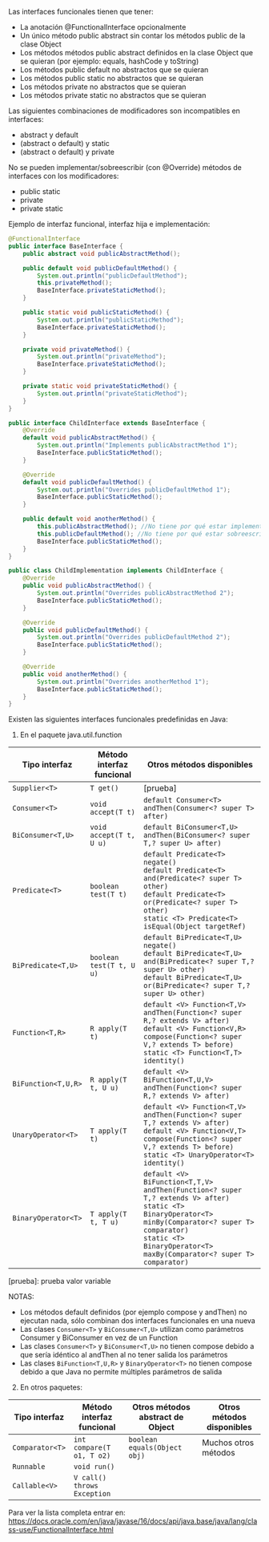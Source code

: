 Las interfaces funcionales tienen que tener:
- La anotación @FunctionalInterface opcionalmente
- Un único método public abstract sin contar los métodos public de la clase Object
- Los métodos métodos public abstract definidos en la clase Object que se quieran (por ejemplo: equals, hashCode y toString)
- Los métodos public default no abstractos que se quieran
- Los métodos public static no abstractos que se quieran
- Los métodos private no abstractos que se quieran
- Los métodos private static no abstractos que se quieran

Las siguientes combinaciones de modificadores son incompatibles en interfaces:
- abstract y default
- (abstract o default) y static
- (abstract o default) y private

No se pueden implementar/sobreescribir (con @Override) métodos de interfaces con los modificadores:
- public static
- private
- private static

Ejemplo de interfaz funcional, interfaz hija e implementación:

```java
@FunctionalInterface
public interface BaseInterface {
    public abstract void publicAbstractMethod();

    public default void publicDefaultMethod() {
        System.out.println("publicDefaultMethod");
        this.privateMethod();
        BaseInterface.privateStaticMethod();
    }

    public static void publicStaticMethod() {
        System.out.println("publicStaticMethod");
        BaseInterface.privateStaticMethod();
    }

    private void privateMethod() {
        System.out.println("privateMethod");
        BaseInterface.privateStaticMethod();
    }

    private static void privateStaticMethod() {
        System.out.println("privateStaticMethod");
    }
}

public interface ChildInterface extends BaseInterface {
    @Override
    default void publicAbstractMethod() {
        System.out.println("Implements publicAbstractMethod 1");
        BaseInterface.publicStaticMethod();
    }

    @Override
    default void publicDefaultMethod() {
        System.out.println("Overrides publicDefaultMethod 1");
        BaseInterface.publicStaticMethod();
    }

    public default void anotherMethod() {
        this.publicAbstractMethod(); //No tiene por qué estar implementado para ser llamado
        this.publicDefaultMethod(); //No tiene por qué estar sobreescrito para ser llamado
        BaseInterface.publicStaticMethod();
    }
}

public class ChildImplementation implements ChildInterface {
    @Override
    public void publicAbstractMethod() {
        System.out.println("Overrides publicAbstractMethod 2");
        BaseInterface.publicStaticMethod();
    }

    @Override
    public void publicDefaultMethod() {
        System.out.println("Overrides publicDefaultMethod 2");
        BaseInterface.publicStaticMethod();
    }

    @Override
    public void anotherMethod() {
        System.out.println("Overrides anotherMethod 1");
        BaseInterface.publicStaticMethod();
    }
}
```

Existen las siguientes interfaces funcionales predefinidas en Java:

1) En el paquete java.util.function

| Tipo interfaz       | Método interfaz funcional | Otros métodos disponibles                                                      |
|---------------------|---------------------------|--------------------------------------------------------------------------------|
| `Supplier<T>`       | `T get()`                 | [prueba]                                                                               |
| `Consumer<T>`       | `void accept(T t)`        | `default Consumer<T> andThen(Consumer<? super T> after)`                       |
| `BiConsumer<T,U>`   | `void accept(T t, U u)`   | `default BiConsumer<T,U> andThen(BiConsumer<? super T,? super U> after)`       |
| `Predicate<T>`      | `boolean test(T t)`       | `default Predicate<T> negate()` <br/> `default Predicate<T> and(Predicate<? super T> other)` <br/> `default Predicate<T> or(Predicate<? super T> other)` <br/> `static <T> Predicate<T> isEqual(Object targetRef)`                                                                                                         |
| `BiPredicate<T,U>`  | `boolean test(T t, U u)`  | `default BiPredicate<T,U> negate()` <br/> `default BiPredicate<T,U> and(BiPredicate<? super T,? super U> other)` <br/> `default BiPredicate<T,U> or(BiPredicate<? super T,? super U> other)`                                                                                                                            |
| `Function<T,R>`     | `R apply(T t)`            | `default <V> Function<T,V> andThen(Function<? super R,? extends V> after)` <br/> `default <V> Function<V,R> compose(Function<? super V,? extends T> before)` <br/> `static <T> Function<T,T> identity()`                                                                                                          |
| `BiFunction<T,U,R>` | `R apply(T t, U u)`       | `default <V> BiFunction<T,U,V> andThen(Function<? super R,? extends V> after)` |
| `UnaryOperator<T>`  | `T apply(T t)`            | `default <V> Function<T,V> andThen(Function<? super T,? extends V> after)` <br/> `default <V> Function<V,T> compose(Function<? super V,? extends T> before)` <br/> `static <T> UnaryOperator<T> identity()`                                                                                                       |
| `BinaryOperator<T>` | `T apply(T t, T u)`       | `default <V> BiFunction<T,T,V> andThen(Function<? super T,? extends V> after)` <br/> `static <T> BinaryOperator<T> minBy(Comparator<? super T> comparator)` <br/> `static <T> BinaryOperator<T> maxBy(Comparator<? super T> comparator)`                                                                         |

[prueba]: prueba valor variable

NOTAS:
- Los métodos default definidos (por ejemplo compose y andThen) no ejecutan nada, sólo combinan dos interfaces funcionales en una nueva
- Las clases `Consumer<T>` y `BiConsumer<T,U>` utilizan como parámetros Consumer y BiConsumer en vez de un Function
- Las clases `Consumer<T>` y `BiConsumer<T,U>` no tienen compose debido a que sería idéntico al andThen al no tener salida los parámetros
- Las clases `BiFunction<T,U,R>` y `BinaryOperator<T>` no tienen compose debido a que Java no permite múltiples parámetros de salida

2) En otros paquetes:

| Tipo interfaz   | Método interfaz funcional   | Otros métodos abstract de Object | Otros métodos disponibles |
|-----------------|-----------------------------|----------------------------------|---------------------------|
| `Comparator<T>` | `int compare(T o1, T o2)`   | `boolean equals(Object obj)`     | Muchos otros métodos      |
| `Runnable`      | `void run()`                |                                  |                           |
| `Callable<V>`   | `V call() throws Exception` |                                  |                           |

Para ver la lista completa entrar en:
https://docs.oracle.com/en/java/javase/16/docs/api/java.base/java/lang/class-use/FunctionalInterface.html
